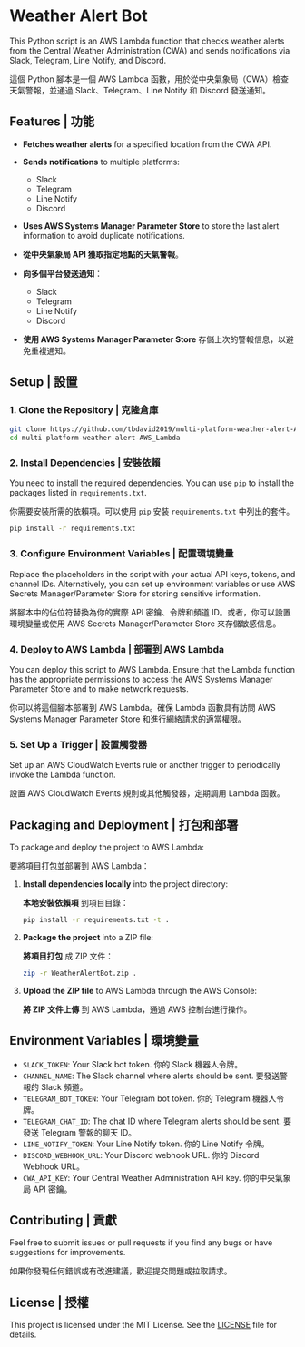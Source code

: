 
# Weather Alert Bot

This Python script is an AWS Lambda function that checks weather alerts from the Central Weather Administration (CWA) and sends notifications via Slack, Telegram, Line Notify, and Discord.

這個 Python 腳本是一個 AWS Lambda 函數，用於從中央氣象局（CWA）檢查天氣警報，並通過 Slack、Telegram、Line Notify 和 Discord 發送通知。

## Features | 功能

- **Fetches weather alerts** for a specified location from the CWA API.
- **Sends notifications** to multiple platforms:
  - Slack
  - Telegram
  - Line Notify
  - Discord
- **Uses AWS Systems Manager Parameter Store** to store the last alert information to avoid duplicate notifications.

- **從中央氣象局 API 獲取指定地點的天氣警報**。
- **向多個平台發送通知**：
  - Slack
  - Telegram
  - Line Notify
  - Discord
- **使用 AWS Systems Manager Parameter Store** 存儲上次的警報信息，以避免重複通知。

## Setup | 設置

### 1. Clone the Repository | 克隆倉庫

```bash
git clone https://github.com/tbdavid2019/multi-platform-weather-alert-AWS_Lambda.git
cd multi-platform-weather-alert-AWS_Lambda
```

### 2. Install Dependencies | 安裝依賴

You need to install the required dependencies. You can use `pip` to install the packages listed in `requirements.txt`.

你需要安裝所需的依賴項。可以使用 `pip` 安裝 `requirements.txt` 中列出的套件。

```bash
pip install -r requirements.txt
```

### 3. Configure Environment Variables | 配置環境變量

Replace the placeholders in the script with your actual API keys, tokens, and channel IDs. Alternatively, you can set up environment variables or use AWS Secrets Manager/Parameter Store for storing sensitive information.

將腳本中的佔位符替換為你的實際 API 密鑰、令牌和頻道 ID。或者，你可以設置環境變量或使用 AWS Secrets Manager/Parameter Store 來存儲敏感信息。

### 4. Deploy to AWS Lambda | 部署到 AWS Lambda

You can deploy this script to AWS Lambda. Ensure that the Lambda function has the appropriate permissions to access the AWS Systems Manager Parameter Store and to make network requests.

你可以將這個腳本部署到 AWS Lambda。確保 Lambda 函數具有訪問 AWS Systems Manager Parameter Store 和進行網絡請求的適當權限。

### 5. Set Up a Trigger | 設置觸發器

Set up an AWS CloudWatch Events rule or another trigger to periodically invoke the Lambda function.

設置 AWS CloudWatch Events 規則或其他觸發器，定期調用 Lambda 函數。

## Packaging and Deployment | 打包和部署

To package and deploy the project to AWS Lambda:

要將項目打包並部署到 AWS Lambda：

1. **Install dependencies locally** into the project directory:

    **本地安裝依賴項** 到項目目錄：

    ```bash
    pip install -r requirements.txt -t .
    ```

2. **Package the project** into a ZIP file:

    **將項目打包** 成 ZIP 文件：

    ```bash
    zip -r WeatherAlertBot.zip .
    ```

3. **Upload the ZIP file** to AWS Lambda through the AWS Console:

    **將 ZIP 文件上傳** 到 AWS Lambda，通過 AWS 控制台進行操作。

## Environment Variables | 環境變量

- `SLACK_TOKEN`: Your Slack bot token. 你的 Slack 機器人令牌。
- `CHANNEL_NAME`: The Slack channel where alerts should be sent. 要發送警報的 Slack 頻道。
- `TELEGRAM_BOT_TOKEN`: Your Telegram bot token. 你的 Telegram 機器人令牌。
- `TELEGRAM_CHAT_ID`: The chat ID where Telegram alerts should be sent. 要發送 Telegram 警報的聊天 ID。
- `LINE_NOTIFY_TOKEN`: Your Line Notify token. 你的 Line Notify 令牌。
- `DISCORD_WEBHOOK_URL`: Your Discord webhook URL. 你的 Discord Webhook URL。
- `CWA_API_KEY`: Your Central Weather Administration API key. 你的中央氣象局 API 密鑰。

## Contributing | 貢獻

Feel free to submit issues or pull requests if you find any bugs or have suggestions for improvements.

如果你發現任何錯誤或有改進建議，歡迎提交問題或拉取請求。

## License | 授權

This project is licensed under the MIT License. See the [LICENSE](LICENSE) file for details.


